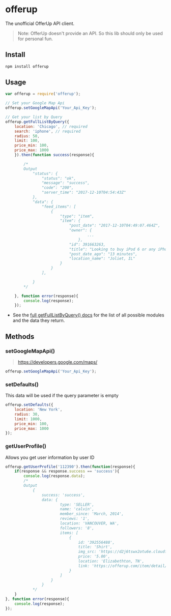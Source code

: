 # offerup

The unofficial OfferUp API client.

> Note: OfferUp doesn't provide an API. So this lib should only be used for personal fun.

## Install

```bash
npm install offerup
```
## Usage

```js
var offerup = require('offerup');

// Set your Google Map Api
offerup.setGoogleMapApi('Your_Api_Key');

// Get your list by Query
offerup.getFullListByQuery({
    location: 'Chicago', // required
    search: 'iphone', // required
    radius: 50,
    limit: 100,
    price_min: 100,
    price_max: 1000
    }).then(function success(response){

        /*
        Output
            "status": {
                "status": "ok",
                "message": "success",
                "code": "200",
                "server_time": "2017-12-10T04:54:43Z"
            },
            "data": {
                "feed_items": [
                    {
                        "type": "item",
                        "item": {
                            "post_date": "2017-12-10T04:49:07.464Z",
                            "owner": {
                                    ...
                                },
                            "id": 391663263,
                            "title": "Looking to buy iPod 6 or any iPhone",
                            "post_date_ago": "13 minutes",
                            "location_name": "Joliet, IL"
                        }
                    }
                ],

            }
        */

    }, function error(response){
        console.log(response);
    });
```

* See the [full getFullListByQuery() docs](docs/getFullListByQuery.md) for the list of all possible modules and the data they return.

## Methods

### setGoogleMapApi()

>https://developers.google.com/maps/

```js
offerup.setGoogleMapApi('Your_Api_Key');
```

### setDefaults()

This data will be used if the query parameter is empty

```js
offerup.setDefaults({
    location: 'New York',
    radius: 30,
    limit: 1000,
    price_min: 100,
    price_max: 1000
});
```

### getUserProfile()

Allows you get user information by user ID

```js
offerup.getUserProfile('112390').then(function(response){
    if(response && response.success == 'success'){
        console.log(response.data);
        /*
        Output
            { 
                success: 'success',
                data: { 
                        type: 'SELLER',
                        name: 'calvin',
                        member_since: 'March, 2014',
                        reviews: '1',
                        location: 'VANCOUVER, WA',
                        followers: '8',
                        items: [
                            { 
                                id: '392556488',
                                title: 'Shirt',
                                img_src: 'https://d2j6tswx2otu6e.cloudfront.net/0qdf73oL5yfun8RBLcnUyoj2upY=/200x267/d2c0/d2c0a133a6194e9da25266a8165c4e2a.jpg',
                                price: '5.00',
                                location: 'Elizabethton, TN',
                                link: 'https://offerup.com/item/detail/392556488/' 
                            }
                        ] 
                    } 
                }
            */
    }
}, function error(response){
    console.log(response);
});
```